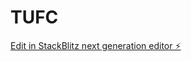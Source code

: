 # TUFC

[Edit in StackBlitz next generation editor ⚡️](https://stackblitz.com/~/github.com/pinion05/TUFC)